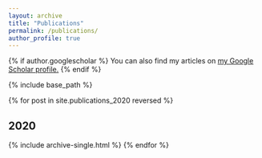 ```yaml
---
layout: archive
title: "Publications"
permalink: /publications/
author_profile: true
---
```


{% if author.googlescholar %}
  You can also find my articles on <u><a href="{{author.googlescholar}}">my Google Scholar profile</a>.</u>
{% endif %}

{% include base_path %}

{% for post in site.publications_2020 reversed %}
  <h2 itemprop="headline">2020</h2>
  {% include archive-single.html %}
{% endfor %}







